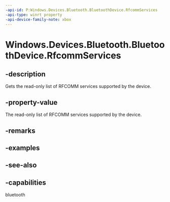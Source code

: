 ```yaml
---
-api-id: P:Windows.Devices.Bluetooth.BluetoothDevice.RfcommServices
-api-type: winrt property
-api-device-family-note: xbox
---
```


<!-- Property syntax
public Windows.Foundation.Collections.IVectorView<Windows.Devices.Bluetooth.Rfcomm.RfcommDeviceService> RfcommServices { get; }
-->

# Windows.Devices.Bluetooth.BluetoothDevice.RfcommServices

## -description
Gets the read-only list of RFCOMM services supported by the device.

## -property-value
The read-only list of RFCOMM services supported by the device.

## -remarks

## -examples

## -see-also


## -capabilities
bluetooth